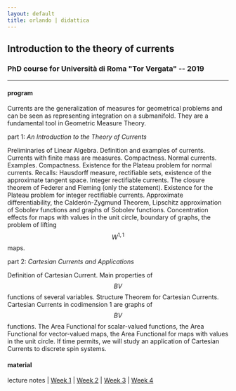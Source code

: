 ```yaml
---
layout: default
title: orlando | didattica
---
```


## Introduction to the theory of currents 
### PhD course for Università di Roma "Tor Vergata" -- 2019


--- 

#### program

Currents are the generalization of measures for geometrical problems and can be seen as representing integration on a submanifold. They are a fundamental tool in Geometric Measure Theory.


part 1: *An Introduction to the Theory of Currents*

Preliminaries of Linear Algebra. Definition and examples of currents. Currents with finite mass are measures. Compactness. Normal currents. Examples. Compactness. Existence for the Plateau problem for normal currents. Recalls: Hausdorff measure, rectifiable sets, existence of the approximate tangent space. Integer rectifiable currents. The closure theorem of Federer and Fleming (only the statement). Existence for the Plateau problem for integer rectifiable currents. Approximate differentiability, the Calderón-Zygmund Theorem, Lipschitz approximation of Sobolev functions and graphs of Sobolev functions. Concentration effects for maps with values in the unit circle, boundary of graphs, the problem of lifting $$W^{1,1}$$ maps.

part 2: *Cartesian Currents and Applications*

Definition of Cartesian Current. Main properties of $$BV$$ functions of several variables. Structure Theorem for Cartesian Currents. Cartesian Currents in codimension 1 are graphs of $$BV$$ functions. The Area Functional for scalar-valued functions, the Area Functional for vector-valued maps, the Area Functional for maps with values in the unit circle. If time permits, we will study an application of Cartesian Currents to discrete spin systems.

#### material 

lecture notes \| [Week 1](materiale/Week%201.pdf) \| [Week 2](materiale/Week%202.pdf) \| [Week 3](materiale/Week%203.pdf) \| [Week 4](materiale/Week%204.pdf)
